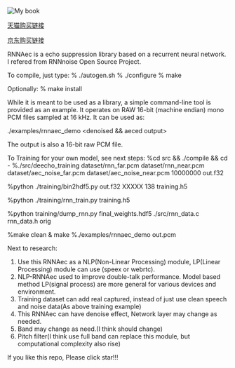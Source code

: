 ![My book](https://github.com/shichaog/WebRTC-audio-processing/blob/master/book.png)

[天猫购买链接](https://detail.tmall.com/item.htm?spm=a220m.1000858.1000725.6.3a8e144cSO3Gp9&id=616382027158&areaId=330100&user_id=1932014659&cat_id=2&is_b=1&rn=919b763eb3051be569c91f85996e73eb)

[京东购买链接](https://item.jd.com/12838726.html)

RNNAec is a echo suppression library based on a recurrent neural network.
I refered from RNNnoise Open Source Project.

To compile, just type:
% ./autogen.sh
% ./configure
% make

Optionally:
% make install

While it is meant to be used as a library, a simple command-line tool is
provided as an example. It operates on RAW 16-bit (machine endian) mono
PCM files sampled at 16 kHz. It can be used as:

./examples/rnnaec_demo <mono near speech> <mono far speech> <denoised && aeced output>

The output is also a 16-bit raw PCM file.

To Training for your own model, see next steps:
%cd src && ./compile && cd -
%./src/deecho_training dataset/rnn_far.pcm dataset/rnn_near.pcm dataset/aec_noise_far.pcm dataset/aec_noise_near.pcm 10000000 out.f32

%python ./training/bin2hdf5.py out.f32 XXXXX 138 training.h5

%python ./training/rnn_train.py training.h5

%python training/dump_rnn.py final_weights.hdf5 ./src/rnn_data.c rnn_data.h orig

%make clean & make
%./examples/rnnaec_demo <near speech> <far speech> out.pcm

Next to research:
1) Use this RNNAec as a NLP(Non-Linear Processing) module, LP(Linear Processing) module can use (speex or webrtc).
2) NLP-RNNAec used to improve double-talk performance. Model based method LP(signal process) are more general for various devices and environment.
3) Training dataset can add real captured, instead of just use clean speech and noise data(As above training example)
4) This RNNAec can have denoise effect, Network layer may change as needed.
5) Band may change as need.(I think should change)
6) Pitch filter(I think use full band can replace this module, but computational complexity also rise)

If you like this repo, Please click star!!!
